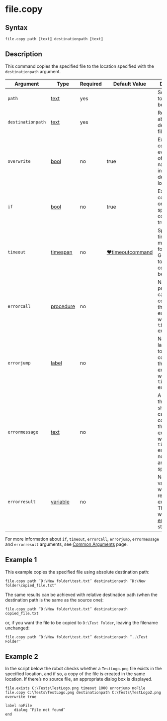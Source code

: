 # file.copy

## Syntax

```G1ANT
file.copy path ⟦text⟧ destinationpath ⟦text⟧
```

## Description

This command copies the specified file to the location specified with the `destinationpath` argument.

| Argument | Type | Required | Default Value | Description |
| -------- | ---- | -------- | ------------- | ----------- |
|`path`| [text](https://manual.g1ant.com/link/G1ANT.Language/G1ANT.Language/Structures/TextStructure.md) | yes |  | Source path to the file to be copied |
|`destinationpath`| [text](https://manual.g1ant.com/link/G1ANT.Language/G1ANT.Language/Structures/TextStructure.md) | yes |  | Relative or absolute destination filepath |
|`overwrite`| [bool](https://manual.g1ant.com/link/G1ANT.Language/G1ANT.Language/Structures/BooleanStructure.md) | no | true | Executes the command even if a file of the same name exists in the destination location |
| `if`           | [bool](https://manual.g1ant.com/link/G1ANT.Language/G1ANT.Language/Structures/BooleanStructure.md) | no       | true                                                        | Executes the command only if a specified condition is true   |
| `timeout`      | [timespan](https://manual.g1ant.com/link/G1ANT.Language/G1ANT.Language/Structures/TimeSpanStructure.md) | no       | [♥timeoutcommand](https://manual.g1ant.com/link/G1ANT.Manual/appendices/common-arguments.md) | Specifies time in milliseconds for G1ANT.Robot to wait for the command to be executed |
| `errorcall`    | [procedure](https://manual.g1ant.com/link/G1ANT.Language/G1ANT.Language/Structures/ProcedureStructure.md) | no       |                                                             | Name of a procedure to call when the command throws an exception or when a given `timeout` expires |
| `errorjump`    | [label](https://manual.g1ant.com/link/G1ANT.Language/G1ANT.Language/Structures/LabelStructure.md) | no       |                                                             | Name of the label to jump to when the command throws an exception or when a given `timeout` expires |
| `errormessage` | [text](https://manual.g1ant.com/link/G1ANT.Language/G1ANT.Language/Structures/TextStructure.md) | no       |                                                             | A message that will be shown in case the command throws an exception or when a given `timeout` expires, and no `errorjump` argument is specified |
| `errorresult`  | [variable](https://manual.g1ant.com/link/G1ANT.Language/G1ANT.Language/Structures/VariableStructure.md) | no       |                                                             | Name of a variable that will store the returned exception. The variable will be of [error](https://manual.g1ant.com/link/G1ANT.Language/G1ANT.Language/Structures/ErrorStructure.md) structure  |

For more information about `if`, `timeout`, `errorcall`, `errorjump`, `errormessage` and `errorresult` arguments, see [Common Arguments](https://manual.g1ant.com/link/G1ANT.Manual/appendices/common-arguments.md) page.

## Example 1

This example copies the specified file using absolute destination path:

```G1ANT
file.copy path ‴D:\New folder\test.txt‴ destinationpath ‴D:\New folder\copied_file.txt‴
```

The same results can be achieved with relative destination path (when the destination path is the same as the source one):

```G1ANT
file.copy path ‴D:\New folder\test.txt‴ destinationpath copied_file.txt
```

or, if you want the file to be copied to `D:\Test Folder`, leaving the filename unchanged:

```G1ANT
file.copy path ‴D:\New folder\test.txt‴ destinationpath ‴..\Test Folder‴
```

## Example 2

In the script below the robot checks whether a `TestLogo.png` file exists in the specified location, and if so, a copy of the file is created in the same location. If there’s no source file, an appropriate dialog box is displayed.

```G1ANT
file.exists C:\Tests\TestLogo.png timeout 1000 errorjump noFile
file.copy C:\Tests\TestLogo.png destinationpath C:\Tests\TestLogo2.png overwrite true

label noFile
    dialog ‴File not found‴
end
```
